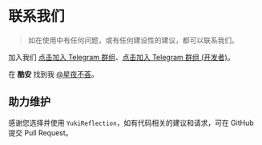 # 联系我们

> 如在使用中有任何问题，或有任何建设性的建议，都可以联系我们。

加入我们 [点击加入 Telegram 群组](https://t.me/YukiReflection)、[点击加入 Telegram 群组 (开发者)](https://t.me/HighCapable_Dev)。

在 **酷安** 找到我 [@星夜不荟](http://www.coolapk.com/u/876977)。

## 助力维护

感谢您选择并使用 `YukiReflection`，如有代码相关的建议和请求，可在 GitHub 提交 Pull Request。